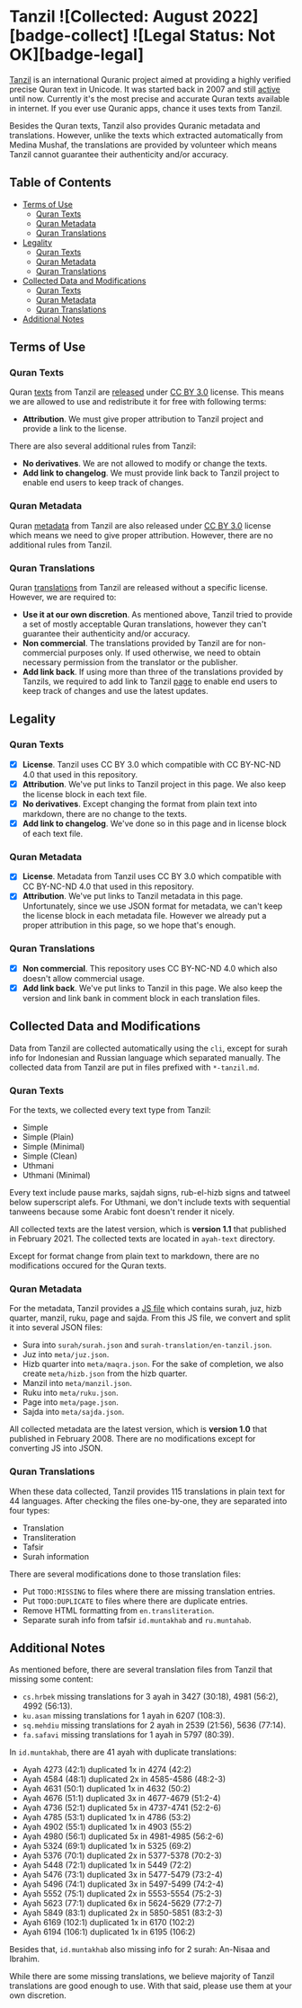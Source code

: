 # Tanzil ![Collected: August 2022][badge-collect] ![Legal Status: Not OK][badge-legal]

[Tanzil][tanzil] is an international Quranic project aimed at providing a highly verified precise Quran text in Unicode. It was started back in 2007 and still [active][tanzil-updates] until now. Currently it's the most precise and accurate Quran texts available in internet. If you ever use Quranic apps, chance it uses texts from Tanzil.

Besides the Quran texts, Tanzil also provides Quranic metadata and translations. However, unlike the texts which extracted automatically from Medina Mushaf, the translations are provided by volunteer which means Tanzil cannot guarantee their authenticity and/or accuracy.

## Table of Contents
 
- [Terms of Use](#terms-of-use)
  - [Quran Texts](#quran-texts)
  - [Quran Metadata](#quran-metadata)
  - [Quran Translations](#quran-translations)
- [Legality](#legality)
  - [Quran Texts](#quran-texts-1)
  - [Quran Metadata](#quran-metadata-1)
  - [Quran Translations](#quran-translations-1)
- [Collected Data and Modifications](#collected-data-and-modifications)
  - [Quran Texts](#quran-texts-2)
  - [Quran Metadata](#quran-metadata-2)
  - [Quran Translations](#quran-translations-2)
- [Additional Notes](#additional-notes)

## Terms of Use

### Quran Texts

Quran [texts][tanzil-text] from Tanzil are [released][tanzil-text-license] under [CC BY 3.0][cc-by-3] license. This means we are allowed to use and redistribute it for free with following terms:

- **Attribution**. We must give proper attribution to Tanzil project and provide a link to the license.

There are also several additional rules from Tanzil:

- **No derivatives**. We are not allowed to modify or change the texts.
- **Add link to changelog**. We must provide link back to Tanzil project to enable end users to keep track of changes.

### Quran Metadata

Quran [metadata][tanzil-meta] from Tanzil are also released under [CC BY 3.0][cc-by-3] license which means we need to give proper attribution. However, there are no additional rules from Tanzil.

### Quran Translations

Quran [translations][tanzil-trans] from Tanzil are released without a specific license. However, we are required to:

- **Use it at our own discretion**. As mentioned above, Tanzil tried to provide a set of mostly acceptable Quran translations, however they can't guarantee their authenticity and/or accuracy.
- **Non commercial**. The translations provided by Tanzil are for non-commercial purposes only. If used otherwise, we need to obtain necessary permission from the translator or the publisher.
- **Add link back**. If using more than three of the translations provided by Tanzils, we required to add link to Tanzil [page][tanzil-trans] to enable end users to keep track of changes and use the latest updates.

## Legality

### Quran Texts

- [x] **License**. Tanzil uses CC BY 3.0 which compatible with CC BY-NC-ND 4.0 that used in this repository.
- [x] **Attribution**. We've put links to Tanzil project in this page. We also keep the license block in each text file.
- [x] **No derivatives**. Except changing the format from plain text into markdown, there are no change to the texts.
- [x] **Add link to changelog**. We've done so in this page and in license block of each text file.

### Quran Metadata

- [x] **License**. Metadata from Tanzil uses CC BY 3.0 which compatible with CC BY-NC-ND 4.0 that used in this repository.
- [x] **Attribution**. We've put links to Tanzil metadata in this page. Unfortunately, since we use JSON format for metadata, we can't keep the license block in each metadata file. However we already put a proper attribution in this page, so we hope that's enough.

### Quran Translations

- [x] **Non commercial**. This repository uses CC BY-NC-ND 4.0 which also doesn't allow commercial usage.
- [x] **Add link back**. We've put links to Tanzil in this page. We also keep the version and link bank in comment block in each translation files.

## Collected Data and Modifications

Data from Tanzil are collected automatically using the `cli`, except for surah info for Indonesian and Russian language which separated manually. The collected data from Tanzil are put in files prefixed with `*-tanzil.md`.

### Quran Texts

For the texts, we collected every text type from Tanzil:

- Simple
- Simple (Plain)
- Simple (Minimal)
- Simple (Clean)
- Uthmani
- Uthmani (Minimal)

Every text include pause marks, sajdah signs, rub-el-hizb signs and tatweel below superscript alefs. For Uthmani, we don't include texts with sequential tanweens because some Arabic font doesn't render it nicely.

All collected texts are the latest version, which is **version 1.1** that published in February 2021. The collected texts are located in `ayah-text` directory.

Except for format change from plain text to markdown, there are no modifications occured for the Quran texts.

### Quran Metadata

For the metadata, Tanzil provides a [JS file][tanzil-meta-js] which contains surah, juz, hizb quarter, manzil, ruku, page and sajda. From this JS file, we convert and split it into several JSON files:

- Sura into `surah/surah.json` and `surah-translation/en-tanzil.json`.
- Juz into `meta/juz.json`.
- Hizb quarter into `meta/maqra.json`. For the sake of completion, we also create `meta/hizb.json` from the hizb quarter.
- Manzil into `meta/manzil.json`.
- Ruku into `meta/ruku.json`.
- Page into `meta/page.json`.
- Sajda into `meta/sajda.json`.

All collected metadata are the latest version, which is **version 1.0** that published in February 2008. There are no modifications except for converting JS into JSON.

### Quran Translations

When these data collected, Tanzil provides 115 translations in plain text for 44 languages. After checking the files one-by-one, they are separated into four types:

- Translation
- Transliteration
- Tafsir
- Surah information

There are several modifications done to those translation files:

- Put `TODO:MISSING` to files where there are missing translation entries.
- Put `TODO:DUPLICATE` to files where there are duplicate entries.
- Remove HTML formatting from `en.transliteration`.
- Separate surah info from tafsir `id.muntakhab` and `ru.muntahab`.

## Additional Notes

As mentioned before, there are several translation files from Tanzil that missing some content:

- `cs.hrbek` missing translations for 3 ayah in 3427 (30:18), 4981 (56:2), 4992 (56:13).
- `ku.asan` missing translations for 1 ayah in 6207 (108:3).
- `sq.mehdiu` missing translations for 2 ayah in 2539 (21:56), 5636 (77:14).
- `fa.safavi` missing translations for 1 ayah in 5797 (80:39).

In `id.muntakhab`, there are 41 ayah with duplicate translations:

- Ayah 4273 (42:1) duplicated 1x in 4274 (42:2)
- Ayah 4584 (48:1) duplicated 2x in 4585-4586 (48:2-3)
- Ayah 4631 (50:1) duplicated 1x in 4632 (50:2)
- Ayah 4676 (51:1) duplicated 3x in 4677-4679 (51:2-4)
- Ayah 4736 (52:1) duplicated 5x in 4737-4741 (52:2-6)
- Ayah 4785 (53:1) duplicated 1x in 4786 (53:2)
- Ayah 4902 (55:1) duplicated 1x in 4903 (55:2)
- Ayah 4980 (56:1) duplicated 5x in 4981-4985 (56:2-6)
- Ayah 5324 (69:1) duplicated 1x in 5325 (69:2)
- Ayah 5376 (70:1) duplicated 2x in 5377-5378 (70:2-3)
- Ayah 5448 (72:1) duplicated 1x in 5449 (72:2)
- Ayah 5476 (73:1) duplicated 3x in 5477-5479 (73:2-4)
- Ayah 5496 (74:1) duplicated 3x in 5497-5499 (74:2-4)
- Ayah 5552 (75:1) duplicated 2x in 5553-5554 (75:2-3)
- Ayah 5623 (77:1) duplicated 6x in 5624-5629 (77:2-7)
- Ayah 5849 (83:1) duplicated 2x in 5850-5851 (83:2-3)
- Ayah 6169 (102:1) duplicated 1x in 6170 (102:2)
- Ayah 6194 (106:1) duplicated 1x in 6195 (106:2)

Besides that, `id.muntakhab` also missing info for 2 surah: An-Nisaa and Ibrahim.

While there are some missing translations, we believe majority of Tanzil translations are good enough to use. With that said, please use them at your own discretion.

[tanzil]: https://tanzil.net
[tanzil-updates]: http://tanzil.net/updates/
[tanzil-text]: https://tanzil.net/download/
[tanzil-text-license]: https://tanzil.net/docs/Text_License
[tanzil-meta]: https://tanzil.net/docs/quran_metadata
[tanzil-meta-js]: https://tanzil.net/res/text/metadata/quran-data.js
[tanzil-trans]: https://tanzil.net/trans/
[cc-by-3]: https://creativecommons.org/licenses/by/3.0/
